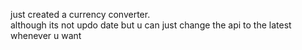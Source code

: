 just created a currency converter.
<br>
although its not updo date but u can just change the api to the latest whenever u want